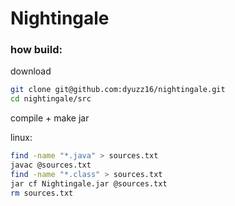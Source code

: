 # Nightingale

### how build:

download
```bash
git clone git@github.com:dyuzz16/nightingale.git
cd nightingale/src
```

compile + make jar

linux:
```bash
find -name "*.java" > sources.txt
javac @sources.txt
find -name "*.class" > sources.txt
jar cf Nightingale.jar @sources.txt
rm sources.txt
```
